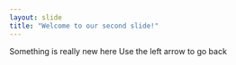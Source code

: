 ```yaml
---
layout: slide
title: "Welcome to our second slide!"
---
```

Something is really new here
Use the left arrow to go back
